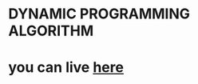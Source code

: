 # DYNAMIC PROGRAMMING ALGORITHM
# you can live [here](https://shyam-brs.github.io/dynamic-programming/)
